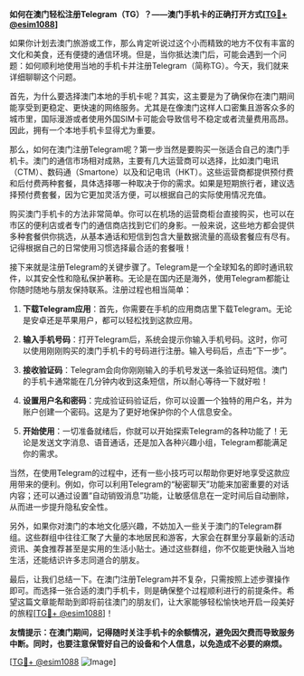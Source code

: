 **如何在澳门轻松注册Telegram（TG）？——澳门手机卡的正确打开方式[[TG💪+ @esim1088](https://t.me/s/esim1088)]**

如果你计划去澳门旅游或工作，那么肯定听说过这个小而精致的地方不仅有丰富的文化和美食，还有便捷的通信环境。但是，当你抵达澳门后，可能会遇到一个问题：如何顺利地使用当地的手机卡并注册Telegram（简称TG）。今天，我们就来详细聊聊这个问题。

首先，为什么要选择澳门本地的手机卡呢？其实，这主要是为了确保你在澳门期间能享受到更稳定、更快速的网络服务。尤其是在像澳门这样人口密集且游客众多的城市里，国际漫游或者使用外国SIM卡可能会导致信号不稳定或者流量费用高昂。因此，拥有一个本地手机卡显得尤为重要。

那么，如何在澳门注册Telegram呢？第一步当然是要购买一张适合自己的澳门手机卡。澳门的通信市场相对成熟，主要有几大运营商可以选择，比如澳门电讯（CTM）、数码通（Smartone）以及和记电讯（HKT）。这些运营商都提供预付费和后付费两种套餐，具体选择哪一种取决于你的需求。如果是短期旅行者，建议选择预付费套餐，因为它更加灵活方便，可以根据自己的实际使用情况充值。

购买澳门手机卡的方法非常简单。你可以在机场的运营商柜台直接购买，也可以在市区的便利店或者专门的通信商店找到它们的身影。一般来说，这些地方都会提供多种套餐供你挑选，从基本通话和短信到包含大量数据流量的高级套餐应有尽有。记得根据自己的日常使用习惯选择最合适的套餐哦！

接下来就是注册Telegram的关键步骤了。Telegram是一个全球知名的即时通讯软件，以其安全性和隐私保护著称。无论是在国内还是海外，使用Telegram都能让你随时随地与朋友保持联系。注册过程也相当简单：

1. **下载Telegram应用**：首先，你需要在手机的应用商店里下载Telegram。无论是安卓还是苹果用户，都可以轻松找到这款应用。
   
2. **输入手机号码**：打开Telegram后，系统会提示你输入手机号码。这时，你可以使用刚刚购买的澳门手机卡的号码进行注册。输入号码后，点击“下一步”。

3. **接收验证码**：Telegram会向你刚刚输入的手机号发送一条验证码短信。澳门的手机卡通常能在几分钟内收到这条短信，所以耐心等待一下就好啦！

4. **设置用户名和密码**：完成验证码验证后，你可以设置一个独特的用户名，并为账户创建一个密码。这是为了更好地保护你的个人信息安全。

5. **开始使用**：一切准备就绪后，你就可以开始探索Telegram的各种功能了！无论是发送文字消息、语音通话，还是加入各种兴趣小组，Telegram都能满足你的需求。

当然，在使用Telegram的过程中，还有一些小技巧可以帮助你更好地享受这款应用带来的便利。例如，你可以利用Telegram的“秘密聊天”功能来加密重要的对话内容；还可以通过设置“自动销毁消息”功能，让敏感信息在一定时间后自动删除，从而进一步提升隐私安全性。

另外，如果你对澳门的本地文化感兴趣，不妨加入一些关于澳门的Telegram群组。这些群组中往往汇聚了大量的本地居民和游客，大家会在群里分享最新的活动资讯、美食推荐甚至是实用的生活小贴士。通过这些群组，你不仅能更快融入当地生活，还能结识许多志同道合的朋友。

最后，让我们总结一下。在澳门注册Telegram并不复杂，只需按照上述步骤操作即可。而选择一张合适的澳门手机卡，则是确保整个过程顺利进行的前提条件。希望这篇文章能帮助到即将前往澳门的朋友们，让大家能够轻松愉快地开启一段美好的旅程[[TG💪+ @esim1088](https://t.me/s/esim1088)]！

**友情提示：在澳门期间，记得随时关注手机卡的余额情况，避免因欠费而导致服务中断。同时，也要注意保管好自己的设备和个人信息，以免造成不必要的麻烦。**

[[TG💪+ @esim1088](https://t.me/s/esim1088) ![Image](https://i.postimg.cc/4NQfJmqS/Snipaste-2025-05-13-00-14-12.png)]
